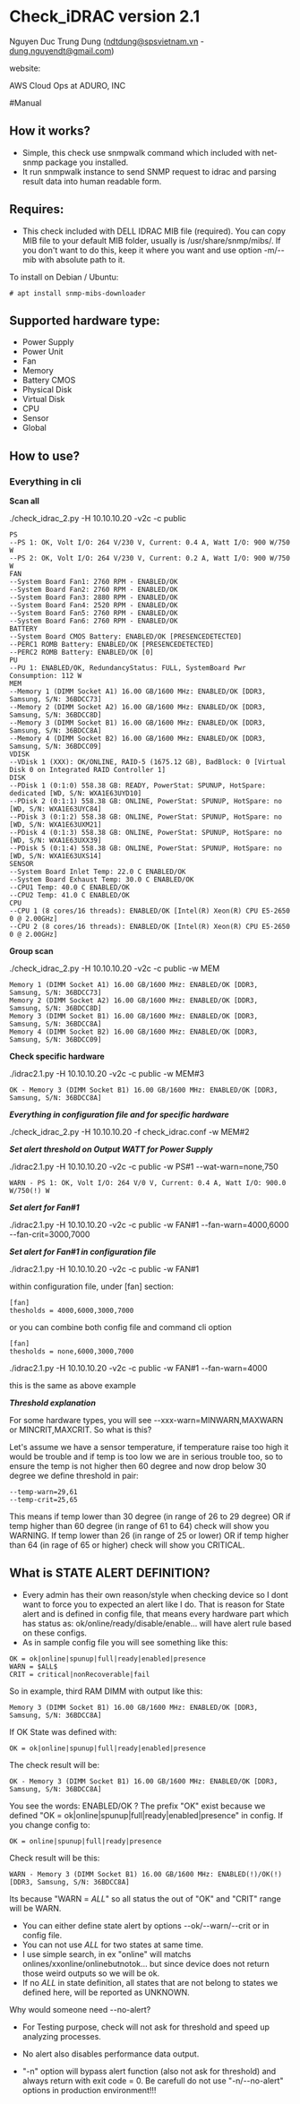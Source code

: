 # Check_iDRAC version 2.1
Nguyen Duc Trung Dung (ndtdung@spsvietnam.vn - dung.nguyendt@gmail.com)

website: 

AWS Cloud Ops at ADURO, INC

#Manual 

## How it works?
- Simple, this check use snmpwalk command which included with net-snmp package you installed.
- It run snmpwalk instance to send SNMP request to idrac and parsing result data into human readable form.

## Requires:
- This check included with DELL IDRAC MIB file (required). You can copy MIB file to your default MIB folder, usually
is /usr/share/snmp/mibs/. If you don't want to do this, keep it where you want and use option -m/--mib with absolute path to
it.

To install on Debian / Ubuntu:
```
# apt install snmp-mibs-downloader
```

## Supported hardware type:
- Power Supply
- Power Unit
- Fan
- Memory
- Battery CMOS
- Physical Disk
- Virtual Disk
- CPU
- Sensor
- Global

## How to use?
### Everything in cli
**Scan all**

./check_idrac_2.py -H 10.10.10.20 -v2c -c public

```PS
PS
--PS 1: OK, Volt I/O: 264 V/230 V, Current: 0.4 A, Watt I/O: 900 W/750 W
--PS 2: OK, Volt I/O: 264 V/230 V, Current: 0.2 A, Watt I/O: 900 W/750 W
FAN
--System Board Fan1: 2760 RPM - ENABLED/OK
--System Board Fan2: 2760 RPM - ENABLED/OK
--System Board Fan3: 2880 RPM - ENABLED/OK
--System Board Fan4: 2520 RPM - ENABLED/OK
--System Board Fan5: 2760 RPM - ENABLED/OK
--System Board Fan6: 2760 RPM - ENABLED/OK
BATTERY
--System Board CMOS Battery: ENABLED/OK [PRESENCEDETECTED]
--PERC1 ROMB Battery: ENABLED/OK [PRESENCEDETECTED]
--PERC2 ROMB Battery: ENABLED/OK [0]
PU
--PU 1: ENABLED/OK, RedundancyStatus: FULL, SystemBoard Pwr Consumption: 112 W
MEM
--Memory 1 (DIMM Socket A1) 16.00 GB/1600 MHz: ENABLED/OK [DDR3, Samsung, S/N: 36BDCC73]
--Memory 2 (DIMM Socket A2) 16.00 GB/1600 MHz: ENABLED/OK [DDR3, Samsung, S/N: 36BDCC8D]
--Memory 3 (DIMM Socket B1) 16.00 GB/1600 MHz: ENABLED/OK [DDR3, Samsung, S/N: 36BDCC8A]
--Memory 4 (DIMM Socket B2) 16.00 GB/1600 MHz: ENABLED/OK [DDR3, Samsung, S/N: 36BDCC09]
VDISK
--VDisk 1 (XXX): OK/ONLINE, RAID-5 (1675.12 GB), BadBlock: 0 [Virtual Disk 0 on Integrated RAID Controller 1]
DISK
--PDisk 1 (0:1:0) 558.38 GB: READY, PowerStat: SPUNUP, HotSpare: dedicated [WD, S/N: WXA1E63UYD10]
--PDisk 2 (0:1:1) 558.38 GB: ONLINE, PowerStat: SPUNUP, HotSpare: no [WD, S/N: WXA1E63UYC84]
--PDisk 3 (0:1:2) 558.38 GB: ONLINE, PowerStat: SPUNUP, HotSpare: no [WD, S/N: WXA1E63UXM21]
--PDisk 4 (0:1:3) 558.38 GB: ONLINE, PowerStat: SPUNUP, HotSpare: no [WD, S/N: WXA1E63UXX39]
--PDisk 5 (0:1:4) 558.38 GB: ONLINE, PowerStat: SPUNUP, HotSpare: no [WD, S/N: WXA1E63UXS14]
SENSOR
--System Board Inlet Temp: 22.0 C ENABLED/OK
--System Board Exhaust Temp: 30.0 C ENABLED/OK
--CPU1 Temp: 40.0 C ENABLED/OK
--CPU2 Temp: 41.0 C ENABLED/OK
CPU
--CPU 1 (8 cores/16 threads): ENABLED/OK [Intel(R) Xeon(R) CPU E5-2650 0 @ 2.00GHz]
--CPU 2 (8 cores/16 threads): ENABLED/OK [Intel(R) Xeon(R) CPU E5-2650 0 @ 2.00GHz]
```

**Group scan**

./check_idrac_2.py -H 10.10.10.20 -v2c -c public -w MEM

```
Memory 1 (DIMM Socket A1) 16.00 GB/1600 MHz: ENABLED/OK [DDR3, Samsung, S/N: 36BDCC73]
Memory 2 (DIMM Socket A2) 16.00 GB/1600 MHz: ENABLED/OK [DDR3, Samsung, S/N: 36BDCC8D]
Memory 3 (DIMM Socket B1) 16.00 GB/1600 MHz: ENABLED/OK [DDR3, Samsung, S/N: 36BDCC8A]
Memory 4 (DIMM Socket B2) 16.00 GB/1600 MHz: ENABLED/OK [DDR3, Samsung, S/N: 36BDCC09]
```

**Check specific hardware**

./idrac2.1.py -H 10.10.10.20 -v2c -c public -w MEM#3

```
OK - Memory 3 (DIMM Socket B1) 16.00 GB/1600 MHz: ENABLED/OK [DDR3, Samsung, S/N: 36BDCC8A]
```

***Everything in configuration file and for specific hardware***

./check_idrac_2.py -H 10.10.10.20 -f check_idrac.conf -w MEM#2

***Set alert threshold on Output WATT for Power Supply***

./idrac2.1.py -H 10.10.10.20 -v2c -c public -w PS#1 --wat-warn=none,750

```
WARN - PS 1: OK, Volt I/O: 264 V/0 V, Current: 0.4 A, Watt I/O: 900.0 W/750(!) W
```

***Set alert for Fan#1***

./idrac2.1.py -H 10.10.10.20 -v2c -c public -w FAN#1 --fan-warn=4000,6000 --fan-crit=3000,7000

***Set alert for Fan#1 in configuration file***

./idrac2.1.py -H 10.10.10.20 -v2c -c public -w FAN#1

within configuration file, under [fan] section:

```
[fan]
thesholds = 4000,6000,3000,7000
```

or you can combine both config file and command cli option

```
[fan]
thesholds = none,6000,3000,7000
```

./idrac2.1.py -H 10.10.10.20 -v2c -c public -w FAN#1 --fan-warn=4000

this is the same as above example

***Threshold explanation***

For some hardware types, you will see --xxx-warn=MINWARN,MAXWARN or MINCRIT,MAXCRIT. So what is this?

Let's assume we have a sensor temperature, if temperature raise too high it would be trouble and if temp is too low we are in serious trouble too, so to ensure the temp is not higher then 60 degree and now drop below 30 degree we define threshold in pair:
```
--temp-warn=29,61
--temp-crit=25,65
```
This means if temp lower than 30 degree (in range of 26 to 29 degree) OR if temp higher than 60 degree (in range of 61 to 64) check will show you WARNING.
If temp lower than 26 (in range of 25 or lower) OR if temp higher than 64 (in rage of 65 or higher) check will show you CRITICAL.

## What is STATE ALERT DEFINITION?
- Every admin has their own reason/style when checking device so I dont want to force you to expected
an alert like I do. That is reason for State alert and is defined in config file, that means
every hardware part which has status as: ok/online/ready/disable/enable... will have
alert rule based on these configs.
- As in sample config file you will see something like this:

```
OK = ok|online|spunup|full|ready|enabled|presence
WARN = $ALL$
CRIT = critical|nonRecoverable|fail
```

So in example, third RAM DIMM with output like this:
```
Memory 3 (DIMM Socket B1) 16.00 GB/1600 MHz: ENABLED/OK [DDR3, Samsung, S/N: 36BDCC8A]
```
If OK State was defined with: 
```
OK = ok|online|spunup|full|ready|enabled|presence
```
The check result will be:
```
OK - Memory 3 (DIMM Socket B1) 16.00 GB/1600 MHz: ENABLED/OK [DDR3, Samsung, S/N: 36BDCC8A]
```
You see the words: ENABLED/OK ? The prefix "OK" exist because we defined "OK = ok|online|spunup|full|ready|enabled|presence" in config. If you change config to:
```
OK = online|spunup|full|ready|presence
```
Check result will be this:
```
WARN - Memory 3 (DIMM Socket B1) 16.00 GB/1600 MHz: ENABLED(!)/OK(!) [DDR3, Samsung, S/N: 36BDCC8A]
```

Its because "WARN = $ALL$" so all status the out of "OK" and "CRIT" range will be WARN.
- You can either define state alert by options --ok/--warn/--crit or in config file.
- You can not use $ALL$ for two states at same time.
- I use simple search, in ex "online" will matchs onlines/xxonline/onlinebutnotok... but since device does not return
those weird outputs so we will be ok.
- If no $ALL$ in state definition, all states that are not belong to states we defined here, will be reported as UNKNOWN.

Why would someone need --no-alert?
- For Testing purpose, check will not ask for threshold and speed up analyzing processes.
- No alert also disables performance data output.

- "-n" option will bypass alert function (also not ask for threshold) and always return with exit code = 0. Be carefull
do not use "-n/--no-alert" options in production environment!!!
